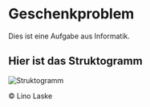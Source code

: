 # Geschenkproblem


Dies ist eine Aufgabe aus Informatik.


## Hier ist das Struktogramm
![Struktogramm](https://user-images.githubusercontent.com/97836991/197477792-79e87c2b-8e1d-4634-a563-4561669d1ff2.jpg)


© Lino Laske

